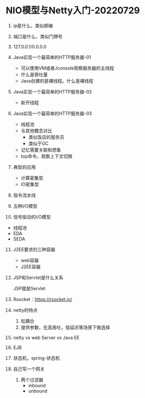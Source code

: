 # NIO模型与Netty入门-20220729

1. ip是什么，类似邮编

2. 端口是什么，类似门牌号

3. 127.0.0.1/0.0.0.0

4. Java实现一个最简单的HTTP服务器-01
   * 可以使用VM或者Jconsole观察服务器的主线程
   * 什么是吞吐量
   * Java创建的是裸线程。什么是裸线程

5. Java实现一个最简单的HTTP服务器-02
   * 新开线程

6. Java实现一个最简单的HTTP服务器-03
   * 线程池
   * 与其他概念对比
     * 类似饭店的服务员
     * 类似于GC
   * 记忆需要关联和想象
   * top命令，观察上下文切换

7. 典型的应用
   * 计算密集型
   * IO密集型

8. 指令流水线

9. 五种I/O模型

10. 信号驱动的I/O模型

  * 线程池
  * EDA
  * SEDA

11. J2EE要求的三种容器

    * web容器
    * J2EE容器

12. JSP和Servlet是什么关系

    JSP就是Servlet

13. Rsocket：https://rsocket.io/

14. netty的特点

    1. 松耦合
    2. 提供参数，在高吞吐，低延迟等场景下做选择

15. netty vs web Server vs Java EE

16. EJB

17. 状态机，spring-状态机

18. 自己写一个网关

    1. 两个过滤器
       * inbound
       * unbound